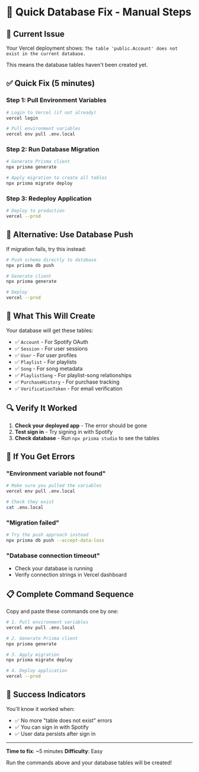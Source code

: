 # 🚀 Quick Database Fix - Manual Steps

## 🚨 Current Issue
Your Vercel deployment shows: `The table 'public.Account' does not exist in the current database.`

This means the database tables haven't been created yet.

## ✅ Quick Fix (5 minutes)

### Step 1: Pull Environment Variables
```bash
# Login to Vercel (if not already)
vercel login

# Pull environment variables
vercel env pull .env.local
```

### Step 2: Run Database Migration
```bash
# Generate Prisma client
npx prisma generate

# Apply migration to create all tables
npx prisma migrate deploy
```

### Step 3: Redeploy Application
```bash
# Deploy to production
vercel --prod
```

## 🔧 Alternative: Use Database Push
If migration fails, try this instead:

```bash
# Push schema directly to database
npx prisma db push

# Generate client
npx prisma generate

# Deploy
vercel --prod
```

## 🎯 What This Will Create

Your database will get these tables:
- ✅ `Account` - For Spotify OAuth
- ✅ `Session` - For user sessions  
- ✅ `User` - For user profiles
- ✅ `Playlist` - For playlists
- ✅ `Song` - For song metadata
- ✅ `PlaylistSong` - For playlist-song relationships
- ✅ `PurchaseHistory` - For purchase tracking
- ✅ `VerificationToken` - For email verification

## 🔍 Verify It Worked

1. **Check your deployed app** - The error should be gone
2. **Test sign in** - Try signing in with Spotify
3. **Check database** - Run `npx prisma studio` to see the tables

## 🚨 If You Get Errors

### "Environment variable not found"
```bash
# Make sure you pulled the variables
vercel env pull .env.local

# Check they exist
cat .env.local
```

### "Migration failed"
```bash
# Try the push approach instead
npx prisma db push --accept-data-loss
```

### "Database connection timeout"
- Check your database is running
- Verify connection strings in Vercel dashboard

## 📋 Complete Command Sequence

Copy and paste these commands one by one:

```bash
# 1. Pull environment variables
vercel env pull .env.local

# 2. Generate Prisma client  
npx prisma generate

# 3. Apply migration
npx prisma migrate deploy

# 4. Deploy application
vercel --prod
```

## 🎉 Success Indicators

You'll know it worked when:
- ✅ No more "table does not exist" errors
- ✅ You can sign in with Spotify
- ✅ User data persists after sign in

---

**Time to fix**: ~5 minutes
**Difficulty**: Easy

Run the commands above and your database tables will be created!